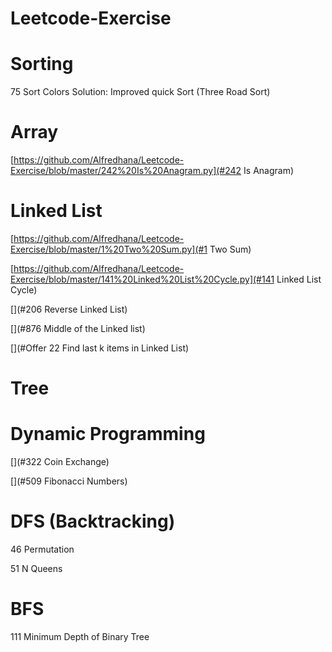 # Leetcode-Exercise

# Sorting

75 Sort Colors
Solution:
Improved quick Sort (Three Road Sort)

# Array

[https://github.com/Alfredhana/Leetcode-Exercise/blob/master/242%20Is%20Anagram.py](#242 Is Anagram)

# Linked List

[https://github.com/Alfredhana/Leetcode-Exercise/blob/master/1%20Two%20Sum.py](#1 Two Sum)

[https://github.com/Alfredhana/Leetcode-Exercise/blob/master/141%20Linked%20List%20Cycle.py](#141 Linked List Cycle)

[](#206 Reverse Linked List)

[](#876 Middle of the Linked list)

[](#Offer 22 Find last k items in Linked List)

# Tree



# Dynamic Programming

[](#322 Coin Exchange)

[](#509 Fibonacci Numbers)

# DFS (Backtracking)

46 Permutation

51 N Queens

# BFS

111 Minimum Depth of Binary Tree